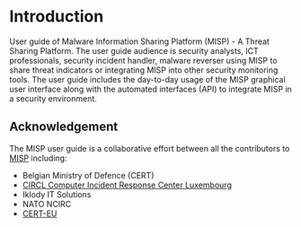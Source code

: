 # Introduction

User guide of Malware Information Sharing Platform (MISP) - A Threat Sharing Platform. The user guide audience is security analysts, ICT professionals, security incident handler, malware reverser using MISP to share threat indicators or integrating MISP into other security monitoring tools. The user guide includes the day-to-day usage of the MISP graphical user interface along with the automated interfaces (API) to integrate MISP in a security environment.

## Acknowledgement

The MISP user guide is a collaborative effort between all the contributors to [MISP](https://www.github.com/MISP) including:

- Belgian Ministry of Defence (CERT)
- [CIRCL Computer Incident Response Center Luxembourg](https://www.circl.lu/)
- Iklody IT Solutions
- NATO NCIRC
- [CERT-EU](https://cert.europa.eu)


